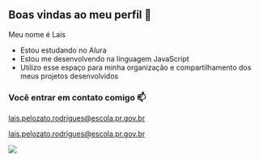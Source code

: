 ## Boas vindas ao meu perfil 💙

Meu nome é Lais

- Estou estudando no Alura
- Estou me desenvolvendo na linguagem JavaScript
- Utilizo esse espaço para minha organização e compartilhamento dos meus projetos desenvolvidos

### Você entrar em contato comigo 📫

lais.pelozato.rodrigues@escola.pr.gov.br

lais.pelozato.rodrigues@escola.pr.gov.br

![](https://tenor.com/pt-BR/view/loveyou-kiss-gif-23172038)

